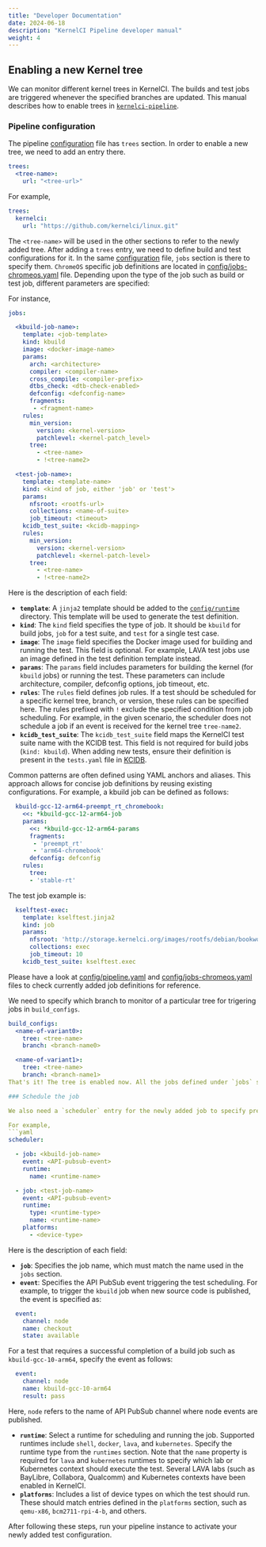 ```yaml
---
title: "Developer Documentation"
date: 2024-06-18
description: "KernelCI Pipeline developer manual"
weight: 4
---
```


## Enabling a new Kernel tree

We can monitor different kernel trees in KernelCI. The builds and test jobs are triggered whenever the specified branches are updated.
This manual describes how to enable trees in [`kernelci-pipeline`](https://github.com/kernelci/kernelci-pipeline.git).


### Pipeline configuration
The pipeline [configuration](https://github.com/kernelci/kernelci-pipeline/blob/main/config/pipeline.yaml) file has `trees` section.
In order to enable a new tree, we need to add an entry there.

```yaml
trees:
  <tree-name>:
    url: "<tree-url>"
```
For example,
```yaml
trees:
  kernelci:
    url: "https://github.com/kernelci/linux.git"
```

The `<tree-name>` will be used in the other sections to refer to the newly added tree.
After adding a `trees` entry, we need to define build and test configurations for it. In the same [configuration](https://github.com/kernelci/kernelci-pipeline/blob/main/config/pipeline.yaml) file, `jobs` section is there to specify them. `ChromeOS` specific job definitions are located in [config/jobs-chromeos.yaml](https://github.com/kernelci/kernelci-pipeline/blob/main/config/jobs-chromeos.yaml) file. Depending upon the type of the job such as build or test job, different parameters are specified:

For instance,
```yaml
jobs:

  <kbuild-job-name>:
    template: <job-template>
    kind: kbuild
    image: <docker-image-name>
    params:
      arch: <architecture>
      compiler: <compiler-name>
      cross_compile: <compiler-prefix>
      dtbs_check: <dtb-check-enabled>
      defconfig: <defconfig-name>
      fragments:
       - <fragment-name>
    rules:
      min_version:
        version: <kernel-version>
        patchlevel: <kernel-patch_level>
      tree:
        - <tree-name>
        - !<tree-name2>

  <test-job-name>:
    template: <template-name>
    kind: <kind of job, either 'job' or 'test'>
    params:
      nfsroot: <rootfs-url>
      collections: <name-of-suite>
      job_timeout: <timeout>
    kcidb_test_suite: <kcidb-mapping>
    rules:
      min_version:
        version: <kernel-version>
        patchlevel: <kernel-patch-level>
      tree:
        - <tree-name>
        - !<tree-name2>
```
Here is the description of each field:
- **`template`**: A `jinja2` template should be added to the [`config/runtime`](https://github.com/kernelci/kernelci-pipeline/tree/main/config/runtime) directory. This template will be used to generate the test definition.
- **`kind`**: The `kind` field specifies the type of job. It should be `kbuild` for build jobs, `job` for a test suite, and `test` for a single test case.
- **`image`**: The `image` field specifies the Docker image used for building and running the test. This field is optional. For example, LAVA test jobs use an image defined in the test definition template instead.
- **`params`**: The `params` field includes parameters for building the kernel (for `kbuild` jobs) or running the test. These parameters can include architecture, compiler, defconfig options, job timeout, etc.
- **`rules`**: The `rules` field defines job rules. If a test should be scheduled for a specific kernel tree, branch, or version, these rules can be specified here. The rules prefixed with `!` exclude the specified condition from job scheduling. For example, in the given scenario, the scheduler does not schedule a job if an event is received for the kernel tree `tree-name2`.
- **`kcidb_test_suite`**: The `kcidb_test_suite` field maps the KernelCI test suite name with the KCIDB test. This field is not required for build jobs (`kind: kbuild`). When adding new tests, ensure their definition is present in the `tests.yaml` file in [KCIDB](https://github.com/kernelci/kcidb/blob/main/tests.yaml).

Common patterns are often defined using YAML anchors and aliases. This approach allows for concise job definitions by reusing existing configurations. For example, a kbuild job can be defined as follows:
```yaml
  kbuild-gcc-12-arm64-preempt_rt_chromebook:
    <<: *kbuild-gcc-12-arm64-job
    params:
      <<: *kbuild-gcc-12-arm64-params
      fragments:
       - 'preempt_rt'
       - 'arm64-chromebook'
      defconfig: defconfig
    rules:
      tree:
      - 'stable-rt'
```
The test job example is:
```yaml
  kselftest-exec:
    template: kselftest.jinja2
    kind: job
    params:
      nfsroot: 'http://storage.kernelci.org/images/rootfs/debian/bookworm-kselftest/20240313.0/{debarch}'
      collections: exec
      job_timeout: 10
    kcidb_test_suite: kselftest.exec
```
Please have a look at [config/pipeline.yaml](https://github.com/kernelci/kernelci-pipeline/blob/main/config/pipeline.yaml) and [config/jobs-chromeos.yaml](https://github.com/kernelci/kernelci-pipeline/blob/main/config/jobs-chromeos.yaml) files to check currently added job definitions for reference.

We need to specify which branch to monitor of a particular tree for trigering jobs in `build_configs`.
```yaml
build_configs:
  <name-of-variant0>:
    tree: <tree-name>
    branch: <branch-name0>

  <name-of-variant1>:
    tree: <tree-name>
    branch: <branch-name1>
That's it! The tree is enabled now. All the jobs defined under `jobs` section of [config file](https://github.com/kernelci/kernelci-pipeline/blob/main/config/pipeline.yaml) would run on the specified branched for this tree.

### Schedule the job

We also need a `scheduler` entry for the newly added job to specify pre-conditions for scheduling, and defining runtime and platforms for job submissions.

For example,
```yaml
scheduler:

  - job: <kbuild-job-name>
    event: <API-pubsub-event>
    runtime:
      name: <runtime-name>

  - job: <test-job-name>
    event: <API-pubsub-event>
    runtime:
      type: <runtime-type>
      name: <runtime-name>
    platforms:
      - <device-type>
```

Here is the description of each field:
- **`job`**: Specifies the job name, which must match the name used in the `jobs` section.
- **`event`**: Specifies the API PubSub event triggering the test scheduling. For example, to trigger the `kbuild` job when new source code is published, the event is specified as:
```yaml
  event:
    channel: node
    name: checkout
    state: available
```
For a test that requires a successful completion of a build job such as `kbuild-gcc-10-arm64`, specify the event as follows:
```yaml
  event:
    channel: node
    name: kbuild-gcc-10-arm64
    result: pass
```
Here, `node` refers to the name of API PubSub channel where node events are published.
- **`runtime`**: Select a runtime for scheduling and running the job. Supported runtimes include `shell`, `docker`, `lava`, and `kubernetes`. Specify the runtime type from the `runtimes` section. Note that the `name` property is required for `lava` and `kubernetes` runtimes to specify which lab or Kubernetes context should execute the test. Several LAVA labs (such as BayLibre, Collabora, Qualcomm) and Kubernetes contexts have been enabled in KernelCI.
- **`platforms`**: Includes a list of device types on which the test should run. These should match entries defined in the `platforms` section, such as `qemu-x86`, `bcm2711-rpi-4-b`, and others.

After following these steps, run your pipeline instance to activate your newly added test configuration.
